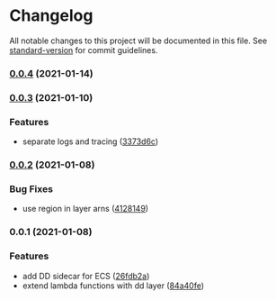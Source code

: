 # Changelog

All notable changes to this project will be documented in this file. See [standard-version](https://github.com/conventional-changelog/standard-version) for commit guidelines.

### [0.0.4](https://github.com/pgarbe/cdk-datadog/compare/v0.0.3...v0.0.4) (2021-01-14)

### [0.0.3](https://github.com/pgarbe/cdk-datadog/compare/v0.0.2...v0.0.3) (2021-01-10)


### Features

* separate logs and tracing ([3373d6c](https://github.com/pgarbe/cdk-datadog/commit/3373d6c0230ced31d8fdda780729b3fe9dc104d3))

### [0.0.2](https://github.com/pgarbe/cdk-datadog/compare/v0.0.1...v0.0.2) (2021-01-08)


### Bug Fixes

* use region in layer arns ([4128149](https://github.com/pgarbe/cdk-datadog/commit/41281495d60ede3a1f7d3360d59b03c6bd2d21f1))

### 0.0.1 (2021-01-08)


### Features

* add DD sidecar for ECS ([26fdb2a](https://github.com/pgarbe/cdk-datadog/commit/26fdb2a74f58f63008f1285750d3d559e1180d65))
* extend lambda functions with dd layer ([84a40fe](https://github.com/pgarbe/cdk-datadog/commit/84a40fee091767291390e4e04df323fa85f13cb7))
